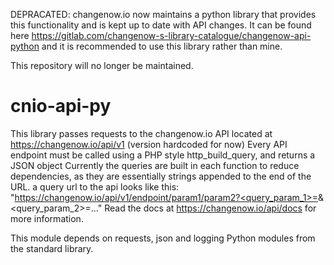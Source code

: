 DEPRACATED: changenow.io now maintains a python library that provides this functionality and is kept up to date with API changes. It can be found here https://gitlab.com/changenow-s-library-catalogue/changenow-api-python and it is recommended to use this library rather than mine.

This repository will no longer be maintained.

# cnio-api-py
This library passes requests to the changenow.io API located at https://changenow.io/api/v1 (version hardcoded for now)
Every API endpoint must be called using a PHP style http_build_query, and returns a JSON object
Currently the queries are built in each function to reduce dependencies, as they are essentially strings
appended to the end of the URL.
a query url to the api looks like this:
"https://changenow.io/api/v1/endpoint/param1/param2?<query_param_1>=<value>&<query_param_2>=<value>..."
Read the docs at https://changenow.io/api/docs for more information.

This module depends on requests, json and logging Python modules from the standard library.
